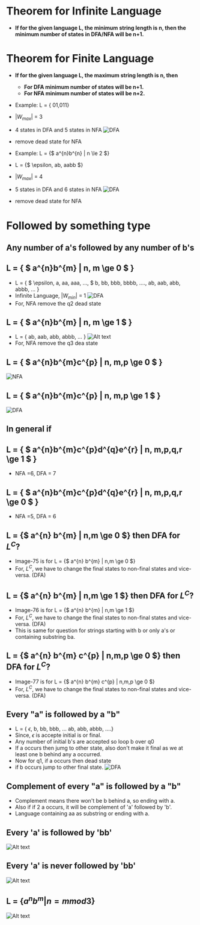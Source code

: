 # Theorem for Infinite Language

- **If for the given language L, the minimum string length is n, then the minimum number of states in DFA/NFA will be n+1.**

# Theorem for Finite Language

- **If for the given language L, the maximum string length is n, then**
    - **For DFA minimum number of states will be n+1.**
    - **For NFA minimum number of states will be n+2.**

- Example: L = { 01,011}
- $|W_{max}|$ = 3
- 4 states in DFA and 5 states in NFA
![DFA](image-73.png)
- remove dead state for NFA

- Example: L = {$ a^{n}b^{n} | n \le 2 $}
- L = {$ \epsilon, ab, aabb $}
- $|W_{max}|$ = 4
- 5 states in DFA and 6 states in NFA
![DFA](image-74.png)
- remove dead state for NFA

# Followed by something type

## Any number of a's followed by any number of b's
## L = { $ a^{n}b^{m} | n, m \ge 0 $ }

- L =  { $ \epsilon, a, aa, aaa, ..., $
          b, bb, bbb, bbbb, ....,
          ab, aab, abb, abbb, ... }
- Infinite Language, $|W_{min}|$ = 1
![DFA](image-75.png)
- For, NFA remove the q2 dead state

## L = { $ a^{n}b^{m} | n, m \ge 1 $ }

- L =  { ab, aab, abb, abbb, ... }
![Alt text](image-76.png)
- For, NFA remove the q3 dea state

## L = { $ a^{n}b^{m}c^{p} | n, m,p \ge 0 $ }

![NFA](image-77.png)

## L = { $ a^{n}b^{m}c^{p} | n, m,p \ge 1 $ }

![DFA](image-78.png)

## In general if
## L = { $ a^{n}b^{m}c^{p}d^{q}e^{r} | n, m,p,q,r \ge 1 $ }
- NFA =6, DFA = 7
## L = { $ a^{n}b^{m}c^{p}d^{q}e^{r} | n, m,p,q,r \ge 0 $ }
- NFA =5, DFA = 6

## L = {$ a^{n} b^{m} | n,m \ge 0 $} then DFA for $L^{C}$?

- Image-75 is for L = {$ a^{n} b^{m} | n,m \ge 0 $}
- For, $L^{C}$, we have to change the final states to non-final states and vice-versa. (DFA)

## L = {$ a^{n} b^{m} | n,m \ge 1 $} then DFA for $L^{C}$?
- Image-76 is for L = {$ a^{n} b^{m} | n,m \ge 1 $}
- For, $L^{C}$, we have to change the final states to non-final states and vice-versa. (DFA)
- This is same for question for strings starting with b or only a's or containing substring ba.

## L = {$ a^{n} b^{m} c^{p} | n,m,p \ge 0 $} then DFA for $L^{C}$?

- Image-77 is for L = {$ a^{n} b^{m} c^{p} | n,m,p \ge 0 $}
- For, $L^{C}$, we have to change the final states to non-final states and vice-versa. (DFA)

## Every "a" is followed by a "b"

- L = { $\epsilon$, b, bb, bbb, ...
        ab, abb, abbb, ....}
- Since, $\epsilon$ is accepte initial is or final.
- Any number of initial b's are accepted so loop b over q0
- If a occurs then jumg to other state, also don't make it final as we at least one b behind any a occurred.
- Now for q1, if a occurs then dead state
- if b occurs jump to other final state.
![DFA](image-79.png)

## Complement of every "a" is followed by a "b"

- Complement means there won't be b behind a, so ending with a.
- Also if if 2 a occurs, it will be complement of 'a' followed by 'b'.
- Language containing aa as substring or ending with a.

## Every 'a' is followed by 'bb'

![Alt text](image-81.png)

## Every 'a' is never followed by 'bb'

![Alt text](image-80.png)

## L = {$a^nb^m | n=m mod 3$}
![Alt text](image-88.png)